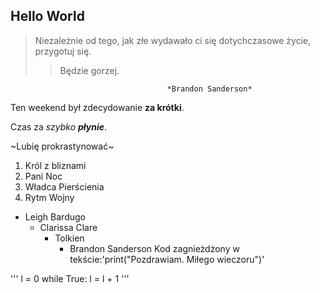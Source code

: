 ## Hello World 

>Niezależnie od tego, jak złe wydawało ci się dotychczasowe życie, przygotuj się.
>>Będzie gorzej.

                                       *Brandon Sanderson*

Ten weekend był zdecydowanie **za krótki**.

Czas za *szybko* ***płynie***.

~Lubię prokrastynować~

1. Król z bliznami
2. Pani Noc
3. Władca Pierścienia
4. Rytm Wojny

- Leigh Bardugo
	- Clarissa Clare
		- Tolkien
			- Brandon Sanderson
Kod zagnieżdżony w tekście:'print("Pozdrawiam. Miłego wieczoru")'
		
'''
l = 0
while True:
	l = l + 1
'''


